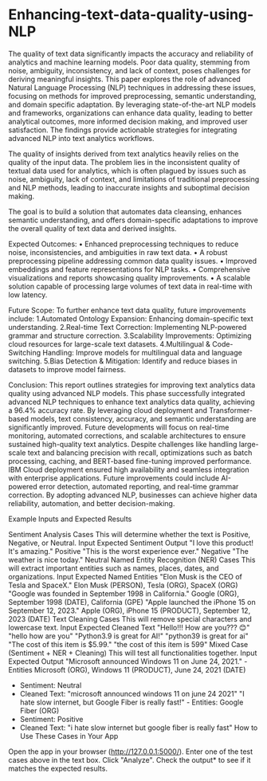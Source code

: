 # Enhancing-text-data-quality-using-NLP
The quality of text data significantly impacts the accuracy and reliability of analytics and machine learning models. Poor data quality, stemming from noise, ambiguity, inconsistency, and lack of context, poses challenges for deriving meaningful insights. This paper explores the role of advanced Natural Language Processing (NLP) techniques in addressing these issues, focusing on methods for improved preprocessing, semantic understanding, and domain specific adaptation. By leveraging state-of-the-art NLP models and frameworks, organizations can enhance data quality, leading to better analytical outcomes, more informed decision making, and improved user satisfaction. The findings provide actionable strategies for integrating advanced NLP into text analytics workflows.

The quality of insights derived from text analytics heavily relies on the quality of the input data. The problem lies in the inconsistent quality of textual data used for analytics, which is often plagued by issues such as noise, ambiguity, lack of context, and limitations of traditional preprocessing and NLP methods, leading to inaccurate insights and suboptimal decision making.

The goal is to build a solution that automates data cleansing, enhances semantic understanding, and offers domain-specific adaptations to improve the overall quality of text data and derived insights.

Expected Outcomes: • Enhanced preprocessing techniques to reduce noise, inconsistencies, and ambiguities in raw text data. • A robust preprocessing pipeline addressing common data quality issues. • Improved embeddings and feature representations for NLP tasks. • Comprehensive visualizations and reports showcasing quality improvements. • A scalable solution capable of processing large volumes of text data in real-time with low latency.

Future Scope: To further enhance text data quality, future improvements include:
1.Automated Ontology Expansion: Enhancing domain-specific text understanding.
2.Real-time Text Correction: Implementing NLP-powered grammar and structure correction.
3.Scalability Improvements: Optimizing cloud resources for large-scale text datasets.
4.Multilingual & Code-Switching Handling: Improve models for multilingual data and language switching.
5.Bias Detection & Mitigation: Identify and reduce biases in datasets to improve model fairness.


Conclusion: This report outlines strategies for improving text analytics data quality using advanced NLP models. This phase successfully integrated advanced NLP techniques to enhance text analytics data quality, achieving a 96.4% accuracy rate. By leveraging cloud deployment and Transformer-based models, text consistency, accuracy, and semantic understanding are significantly improved. Future developments will focus on real-time monitoring, automated corrections, and scalable architectures to ensure sustained high-quality text analytics. Despite challenges like handling large-scale text and balancing precision with recall, optimizations such as batch processing, caching, and BERT-based fine-tuning improved performance. IBM Cloud deployment ensured high availability and seamless integration with enterprise applications. Future improvements could include AI-powered error detection, automated reporting, and real-time grammar correction. By adopting advanced NLP, businesses can achieve higher data reliability, automation, and better decision-making.




Example Inputs and Expected Results

Sentiment Analysis Cases This will determine whether the text is Positive, Negative, or Neutral.
Input	Expected Sentiment Output
"I love this product! It's amazing."	Positive
"This is the worst experience ever."	Negative
"The weather is nice today."	Neutral
Named Entity Recognition (NER) Cases This will extract important entities such as names, places, dates, and organizations.
Input	Expected Named Entities
"Elon Musk is the CEO of Tesla and SpaceX."	Elon Musk (PERSON), Tesla (ORG), SpaceX (ORG)
"Google was founded in September 1998 in California."	Google (ORG), September 1998 (DATE), California (GPE)
"Apple launched the iPhone 15 on September 12, 2023."	Apple (ORG), iPhone 15 (PRODUCT), September 12, 2023 (DATE)
Text Cleaning Cases This will remove special characters and lowercase text.
Input	Expected Cleaned Text
"Hello!!! How are you??? 😊"	"hello how are you"
"Python3.9 is great for AI!"	"python39 is great for ai"
"The cost of this item is $5.99."	"the cost of this item is 599"
Mixed Case (Sentiment + NER + Cleaning) This will test all functionalities together.
Input	Expected Output
"Microsoft announced Windows 11 on June 24, 2021."	- Entities Microsoft (ORG), Windows 11 (PRODUCT), June 24, 2021 (DATE)
- Sentiment: Neutral
- Cleaned Text: "microsoft announced windows 11 on june 24 2021"
"I hate slow internet, but Google Fiber is really fast!"	- Entities: Google Fiber (ORG)
- Sentiment: Positive
- Cleaned Text: "i hate slow internet but google fiber is really fast"
How to Use These Cases in Your App

Open the app in your browser (http://127.0.0.1:5000/).
Enter one of the test cases above in the text box.
Click "Analyze".
Check the output* to see if it matches the expected results.
